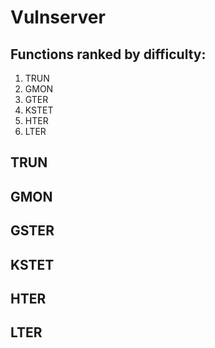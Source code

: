 # Vulnserver

## Functions ranked by difficulty:

1. TRUN
2. GMON
3. GTER
4. KSTET
5. HTER
6. LTER

## TRUN

## GMON

## GSTER

## KSTET

## HTER

## LTER

